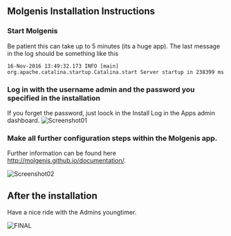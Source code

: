 ## Molgenis Installation Instructions 

### Start Molgenis

Be patient this can take up to 5 minutes (its a huge app). The last message in the log should be something like this

`16-Nov-2016 13:49:32.173 INFO [main] org.apache.catalina.startup.Catalina.start Server startup in 238399 ms`

### Log in with the username admin and the password you specified in the installation 
If you forget the password, just loock in the Install Log in the Apps admin dashboard. 
![Screenshot01](install-screen-01.png)

### Make all further configuration steps within the Molgenis app.
Further information can be found here http://molgenis.github.io/documentation/.

![Screenshot02](install-screen-02.png)

## After the installation
Have a nice ride with the Admins youngtimer.

![FINAL](install-screen-final.jpg)
